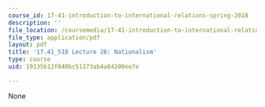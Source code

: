 ```yaml
---
course_id: 17-41-introduction-to-international-relations-spring-2018
description: ''
file_location: /coursemedia/17-41-introduction-to-international-relations-spring-2018/19135b12f040bc51373ab4a84200ee7e_MIT17_41S18_lec26.pdf
file_type: application/pdf
layout: pdf
title: '17.41_S18 Lecture 26: Nationalism'
type: course
uid: 19135b12f040bc51373ab4a84200ee7e

---
```

None